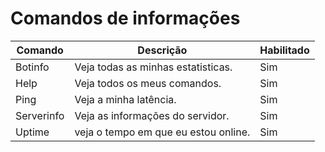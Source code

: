 # Comandos de informações

Comando|Descrição|Habilitado
-|-|-
Botinfo|Veja todas as minhas estatisticas.|Sim
Help|Veja todos os meus comandos.|Sim
Ping|Veja a minha latência.|Sim
Serverinfo|Veja as informações do servidor.|Sim
Uptime|veja o tempo em que eu estou online.|Sim
